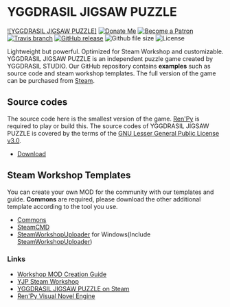 # YGGDRASIL JIGSAW PUZZLE
[![YGGDRASIL JIGSAW PUZZLE]](https://github.com/YGGDRASIL-STUDIO/YGGDRASIL-JIGSAW-PUZZLE/blob/master/yggdrasil-jigsaw-puzzle-steam-main.png)
[![Donate Me](https://img.shields.io/badge/Built%20by-Lee%20Yunseok-purple.svg?style=popout&logo=paypal&maxAge=999999)](https://paypal.me/leeyunseok) [![Become a Patron](https://img.shields.io/badge/Become%20a-Patron-f96854.svg?style=popout&logo=Patreon&maxAge=999999)](https://www.patreon.com/bePatron?u=347743) [![Travis branch](https://img.shields.io/travis/YGGDRASIL-STUDIO/YGGDRASIL-JIGSAW-PUZZLE/master.svg?style=popout&logo=travis&maxAge=999999)](https://travis-ci.org/YGGDRASIL-STUDIO/YGGDRASIL-JIGSAW-PUZZLE) [![GitHub release](https://img.shields.io/github/release/YGGDRASIL-STUDIO/YGGDRASIL-JIGSAW-PUZZLE.svg?style=popout&logo=github)](https://github.com/YGGDRASIL-STUDIO/YGGDRASIL-JIGSAW-PUZZLE/releases) ![Github file size](https://img.shields.io/github/release-date/YGGDRASIL-STUDIO/YGGDRASIL-JIGSAW-PUZZLE.svg?style=popout&logo=github) ![License](https://img.shields.io/github/license/YGGDRASIL-STUDIO/YGGDRASIL-JIGSAW-PUZZLE.svg?style=popout&logo=github)

Lightweight but powerful. Optimized for Steam Workshop and customizable. YGGDRASIL JIGSAW PUZZLE is an independent puzzle game created by YGGDRASIL STUDIO. Our GitHub repository contains **examples** such as source code and steam workshop templates. The full version of the game can be purchased from [Steam](https://store.steampowered.com/app/1045400/YGGDRASIL_JIGSAW_PUZZLE/).


## Source codes
The source code here is the smallest version of the game. [Ren'Py](https://renpy.org) is required to play or build this. The source codes of YGGDRASIL JIGSAW PUZZLE is covered by the terms of the [GNU Lesser General Public License v3.0](https://github.com/YGGDRASIL-STUDIO/YGGDRASIL-JIGSAW-PUZZLE/blob/master/LICENSE).

* [Download](https://github.com/YGGDRASIL-JIGSAW-PUZZLE/YGGDRASIL-JIGSAW-PUZZLE/releases/download/V1.0/YJPCodes.zip)

## Steam Workshop Templates
You can create your own MOD for the community with our templates and guide. **Commons** are required, please download the other additional template according to the tool you use.
* [Commons](https://github.com/YGGDRASIL-JIGSAW-PUZZLE/YGGDRASIL-JIGSAW-PUZZLE/releases/download/V1.0/Templates.zip)
* [SteamCMD](https://github.com/YGGDRASIL-JIGSAW-PUZZLE/YGGDRASIL-JIGSAW-PUZZLE/releases/download/V1.0/SteamCMD.zip)
* [SteamWorkshopUploader](https://github.com/YGGDRASIL-JIGSAW-PUZZLE/YGGDRASIL-JIGSAW-PUZZLE/releases/download/V1.0/SteamWorkshopUploader.zip) for Windows(Include [SteamWorkshopUploader](https://github.com/nihilocrat/SteamWorkshopUploader))

### Links
* [Workshop MOD Creation Guide](https://steamcommunity.com/sharedfiles/filedetails/?id=1706791845)
* [YJP Steam Workshop](https://steamcommunity.com/app/1045400/workshop/)
* [YGGDRASIL JIGSAW PUZZLE on Steam](https://store.steampowered.com/app/1045400/YGGDRASIL_JIGSAW_PUZZLE/)
* [Ren'Py Visual Novel Engine](https://renpy.org)